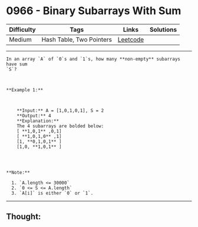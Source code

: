 # 0966 - Binary Subarrays With Sum

Difficulty  | Tags | Links | Solutions
----------- | ---- | ----- | -----
Medium | Hash Table, Two Pointers | [Leetcode](https://leetcode.com/problems/binary-subarrays-with-sum/description/) |


-----------

```
In an array `A` of `0`s and `1`s, how many **non-empty** subarrays have sum
`S`?



**Example 1:**

    
    
    **Input:** A = [1,0,1,0,1], S = 2
    **Output:** 4
    **Explanation:**
    The 4 subarrays are bolded below:
    [ **1,0,1** ,0,1]
    [ **1,0,1,0** ,1]
    [1, **0,1,0,1** ]
    [1,0, **1,0,1** ]
    



**Note:**

  1. `A.length <= 30000`
  2. `0 <= S <= A.length`
  3. `A[i]` is either `0` or `1`.
```

-----------

## Thought:
